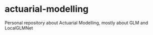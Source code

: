 # actuarial-modelling
 Personal repository about Actuarial Modelling, mostly about GLM and LocalGLMNet
